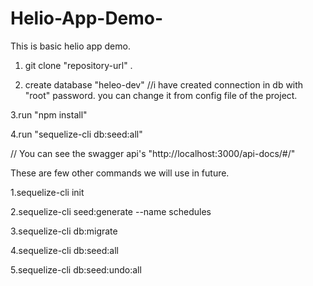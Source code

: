 # Helio-App-Demo-
This is basic helio app demo.



1. git clone "repository-url" .



2. create database "heleo-dev" //i have created connection in db with "root" password. you can change it from config file of the project.



3.run "npm install"



4.run "sequelize-cli db:seed:all"



// You can see the swagger api's "http://localhost:3000/api-docs/#/" 


These are few other commands we will use in future.



1.sequelize-cli init



2.sequelize-cli seed:generate --name schedules



3.sequelize-cli db:migrate



4.sequelize-cli db:seed:all



5.sequelize-cli db:seed:undo:all
